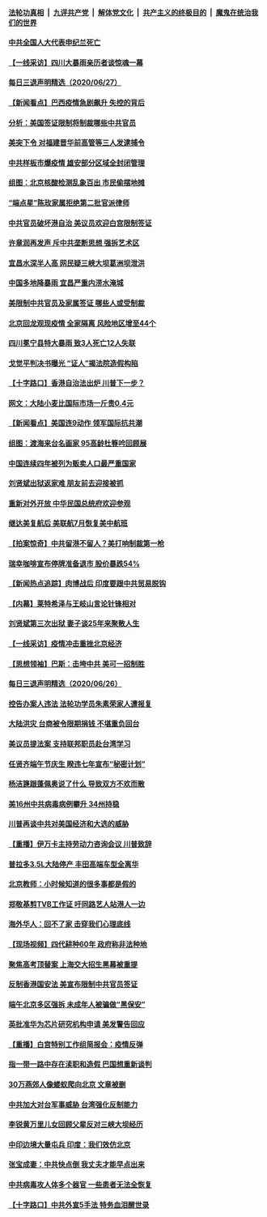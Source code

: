 

####  [法轮功真相](../../../../basic/blob/master/README.md?t=06281302) &nbsp;|&nbsp; [九评共产党](../../../../9ping.md/blob/master/README.md?t=06281302) &nbsp;|&nbsp; [解体党文化](../../../../jtdwh.md/blob/master/README.md?t=06281302)  &nbsp;|&nbsp; [共产主义的终极目的](../../../../gczydzjmd.md/blob/master/README.md?t=06281302) &nbsp;|&nbsp; [魔鬼在统治我们的世界](../../../../mgztzwmdsj.md/blob/master/README.md?t=06281302) 

#### [中共全国人大代表申纪兰死亡](../pages/nsc413/n12216895.md?t=06281302) 

#### [【一线采访】四川大暴雨亲历者谈惊魂一幕](../pages/nsc413/n12216420.md?t=06281302) 

#### [每日三退声明精选（2020/06/27）](../pages/nsc413/n12216833.md?t=06281302) 

#### [【新闻看点】巴西疫情急剧飙升 失控的背后](../pages/nsc413/n12216291.md?t=06281302) 

#### [分析：美国签证限制将制裁哪些中共官员](../pages/nsc413/n12216563.md?t=06281302) 

#### [美突下令 对福建晋华前高管等三人发逮捕令](../pages/nsc413/n12216296.md?t=06281302) 

#### [中共样板市爆疫情 雄安部分区域全封闭管理](../pages/nsc413/n12216484.md?t=06281302) 

#### [组图：北京核酸检测乱象百出 市民偷摆地摊](../pages/nsc413/n12216358.md?t=06281302) 

#### [“端点星”陈玫家属拒绝第二批官派律师](../pages/nsc413/n12215402.md?t=06281302) 

#### [中共官员破坏港自治 美议员欢迎白宫限制签证](../pages/nsc413/n12216313.md?t=06281302) 

#### [许章润再发声 斥中共垄断思想 强拆艺术区](../pages/nsc413/n12216321.md?t=06281302) 

#### [宜昌水深半人高 网民疑三峡大坝葛洲坝泄洪](../pages/nsc413/n12216263.md?t=06281302) 

#### [中国多地降暴雨 宜昌严重内涝水淹城](../pages/nsc413/n12215877.md?t=06281302) 

#### [美限制中共官员及家属签证 哪些人或受制裁](../pages/nsc413/n12216208.md?t=06281302) 

#### [北京回龙观现疫情 全家隔离 风险地区增至44个](../pages/nsc413/n12216177.md?t=06281302) 

#### [四川冕宁县特大暴雨 致3人死亡12人失联](../pages/nsc413/n12216063.md?t=06281302) 

#### [戈觉平判决书曝光 “证人”揭法院造假构陷](../pages/nsc413/n12215787.md?t=06281302) 

#### [【十字路口】香港自治法出炉 川普下一步？](../pages/nsc413/n12215323.md?t=06281302) 

#### [网文：大陆小麦比国际市场一斤贵0.4元](../pages/nsc413/n12215762.md?t=06281302) 

#### [【新闻看点】美国连9动作 领军国际抗共潮](../pages/nsc413/n12215121.md?t=06281302) 

#### [组图：渡海来台名画家 95高龄杜簦吟回顾展](../pages/nsc413/n12215664.md?t=06281302) 

#### [中国连续四年被列为贩卖人口最严重国家](../pages/nsc413/n12215565.md?t=06281302) 

#### [刘贤斌出狱返家难 朋友前去迎接被抓](../pages/nsc413/n12215427.md?t=06281302) 

#### [重新对外开放 中华民国总统府欢迎参观](../pages/nsc413/n12215543.md?t=06281302) 

#### [继达美复航后 美联航7月恢复美中航班](../pages/nsc413/n12215347.md?t=06281302) 


#### [【拍案惊奇】中共留港不留人？美打响制裁第一枪](../pages/nsc413/n12215438.md?t=06281302) 

#### [瑞幸咖啡宣布停牌准备退市 股价暴跌54%](../pages/nsc413/n12215305.md?t=06281302) 

#### [【新闻热点追踪】肉博战后 印度要跟中共贸易脱钩](../pages/nsc413/n12215456.md?t=06281302) 

#### [【内幕】莱特希泽与王岐山言论针锋相对](../pages/nsc413/n12212986.md?t=06281302) 

#### [刘贤斌第三次出狱 妻子谈25年来聚散人生](../pages/nsc413/n12215292.md?t=06281302) 

#### [【一线采访】疫情冲击重挫北京经济](../pages/nsc413/n12215313.md?t=06281302) 

#### [【思想领袖】巴斯：击垮中共 美可一招制胜](../pages/nsc413/n12033990.md?t=06281302) 

#### [每日三退声明精选（2020/06/26）](../pages/nsc413/n12215316.md?t=06281302) 

#### [控告办案人违法 法轮功学员朱素荣家人遭报复](../pages/nsc413/n12214315.md?t=06281302) 

#### [大陆洪灾 台商被令限期捐钱 不堪重负回台](../pages/nsc413/n12215064.md?t=06281302) 

#### [美议员提法案 支持联邦职员赴台湾学习](../pages/nsc413/n12215108.md?t=06281302) 

#### [任贤齐端午节庆生 睽违七年宣布“秘密计划”](../pages/nsc413/n12214868.md?t=06281302) 

#### [杨洁篪跟蓬佩奥说了什么 导致双方不欢而散](../pages/nsc413/n12214937.md?t=06281302) 

#### [美16州中共病毒病例攀升 34州持稳](../pages/nsc413/n12214832.md?t=06281302) 

#### [川普再谈中共对美国经济和大选的威胁](../pages/nsc413/n12214917.md?t=06281302) 

#### [【重播】伊万卡主持劳动力咨询会议 川普致辞](../pages/nsc413/n12214370.md?t=06281302) 

#### [普拉多3.5L大陆停产 丰田高端车型全离华](../pages/nsc413/n12214879.md?t=06281302) 

#### [北京教师：小时候知道的很多事都是假的](../pages/nsc413/n12133812.md?t=06281302) 

#### [郑敬基剪TVB工作证 吁同路艺人站港人一边](../pages/nsc413/n12214760.md?t=06281302) 

#### [海外华人：回不了家 击穿我们心理底线](../pages/nsc413/n12214603.md?t=06281302) 

#### [【现场视频】四代耕种60年 政府称非法种地](../pages/nsc413/n12214856.md?t=06281302) 

#### [聚焦高考顶替案 上海交大招生黑幕被重提](../pages/nsc413/n12214829.md?t=06281302) 

#### [反制香港国安法 美宣布限制中共官员签证](../pages/nsc413/n12214505.md?t=06281302) 

#### [端午北京多区强拆 未成年人被骗做“黑保安”](../pages/nsc413/n12214209.md?t=06281302) 

#### [英批准华为芯片研究机构申请 美发警告回应](../pages/nsc413/n12214643.md?t=06281302) 

#### [【重播】白宫特别工作组简报会：疫情反弹](../pages/nsc413/n12214278.md?t=06281302) 

#### [指一带一路中存在渎职和造假 巴国想重新谈判](../pages/nsc413/n12214599.md?t=06281302) 

#### [30万燕郊人像蝼蚁爬向北京 文章被删](../pages/nsc413/n12214374.md?t=06281302) 

#### [中共加大对台军事威胁 台湾强化反制能力](../pages/nsc413/n12213970.md?t=06281302) 

#### [李锐黄万里儿女回顾父辈反对三峡大坝经历](../pages/nsc413/n12214557.md?t=06281302) 

#### [中印边境大量屯兵 印度：我们效仿北京](../pages/nsc413/n12214491.md?t=06281302) 

#### [张宝成妻：中共快点倒 我丈夫才能早点出来](../pages/nsc413/n12214313.md?t=06281302) 

#### [中共病毒攻人体多个器官 一些患者无法全恢复](../pages/nsc413/n12214393.md?t=06281302) 

#### [【十字路口】中共外宣5手法 特务血泪醒世录](../pages/nsc413/n12212915.md?t=06281302) 

